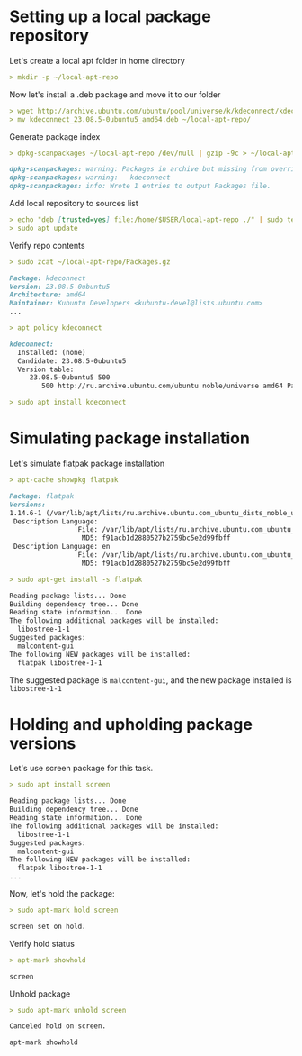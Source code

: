 # Setting up a local package repository

Let's create a local apt folder in home directory
```markdown
> mkdir -p ~/local-apt-repo
```
Now let's install a .deb package and move it to our folder
```markdown
> wget http://archive.ubuntu.com/ubuntu/pool/universe/k/kdeconnect/kdeconnect_23.08.5-0ubuntu5_amd64.deb
> mv kdeconnect_23.08.5-0ubuntu5_amd64.deb ~/local-apt-repo/
```

Generate package index
```markdown
> dpkg-scanpackages ~/local-apt-repo /dev/null | gzip -9c > ~/local-apt-repo/Packages.gz
```
```markdown
dpkg-scanpackages: warning: Packages in archive but missing from override file:
dpkg-scanpackages: warning:   kdeconnect
dpkg-scanpackages: info: Wrote 1 entries to output Packages file.
```

Add local repository to sources list

```markdown
> echo "deb [trusted=yes] file:/home/$USER/local-apt-repo ./" | sudo tee /etc/apt/sources.list.d/local-apt-repo.list
> sudo apt update
```

Verify repo contents

```markdown
> sudo zcat ~/local-apt-repo/Packages.gz
```
```markdown
Package: kdeconnect
Version: 23.08.5-0ubuntu5
Architecture: amd64
Maintainer: Kubuntu Developers <kubuntu-devel@lists.ubuntu.com>
...
```
```markdown
> apt policy kdeconnect
```
```markdown
kdeconnect:
  Installed: (none)
  Candidate: 23.08.5-0ubuntu5
  Version table:
     23.08.5-0ubuntu5 500
        500 http://ru.archive.ubuntu.com/ubuntu noble/universe amd64 Packages
```

```markdown
> sudo apt install kdeconnect
```

# Simulating package installation

Let's simulate flatpak package installation

```markdown
> apt-cache showpkg flatpak
```

```markdown
Package: flatpak
Versions: 
1.14.6-1 (/var/lib/apt/lists/ru.archive.ubuntu.com_ubuntu_dists_noble_universe_binary-amd64_Packages) (/var/lib/dpkg/status)
 Description Language: 
                 File: /var/lib/apt/lists/ru.archive.ubuntu.com_ubuntu_dists_noble_universe_binary-amd64_Packages
                  MD5: f91acb1d2880527b2759bc5e2d99fbff
 Description Language: en
                 File: /var/lib/apt/lists/ru.archive.ubuntu.com_ubuntu_dists_noble_universe_i18n_Translation-en
                  MD5: f91acb1d2880527b2759bc5e2d99fbff
```

```markdown
> sudo apt-get install -s flatpak
```
```markdown
Reading package lists... Done
Building dependency tree... Done
Reading state information... Done
The following additional packages will be installed:
  libostree-1-1
Suggested packages:
  malcontent-gui
The following NEW packages will be installed:
  flatpak libostree-1-1
```
The suggested package is `malcontent-gui`, and the new package installed is `libostree-1-1`


# Holding and upholding package versions

Let's use screen package for this task.

```markdown
> sudo apt install screen
```
```markdown
Reading package lists... Done
Building dependency tree... Done
Reading state information... Done
The following additional packages will be installed:
  libostree-1-1
Suggested packages:
  malcontent-gui
The following NEW packages will be installed:
  flatpak libostree-1-1
...
```
Now, let's hold the package:
```markdown
> sudo apt-mark hold screen
```
```markdown
screen set on hold.
```

Verify hold status
```markdown
> apt-mark showhold
```
```markdown
screen
```
Unhold package
```markdown
> sudo apt-mark unhold screen
```
```markdown
Canceled hold on screen.
```

```markdown
apt-mark showhold
```
```markdown
```

